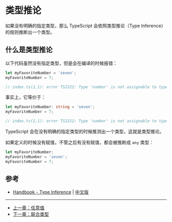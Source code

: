 # 类型推论

如果没有明确的指定类型，那么 TypeScript 会依照类型推论（Type Inference）的规则推断出一个类型。

## 什么是类型推论

以下代码虽然没有指定类型，但是会在编译的时候报错：

```ts
let myFavoriteNumber = 'seven';
myFavoriteNumber = 7;

// index.ts(2,1): error TS2322: Type 'number' is not assignable to type 'string'.
```

事实上，它等价于：

```ts
let myFavoriteNumber: string = 'seven';
myFavoriteNumber = 7;

// index.ts(2,1): error TS2322: Type 'number' is not assignable to type 'string'.
```

TypeScript 会在没有明确的指定类型的时候推测出一个类型，这就是类型推论。

如果定义的时候没有赋值，不管之后有没有赋值，都会被推断成 `any` 类型：

```ts
let myFavoriteNumber;
myFavoriteNumber = 'seven';
myFavoriteNumber = 7;
```

## 参考

- [Handbook - Type Inference](http://www.typescriptlang.org/docs/handbook/type-inference.html) | [中文版](https://zhongsp.gitbooks.io/typescript-handbook/content/doc/handbook/Type%20Inference.html)

---

- [上一章：任意值](any.md)
- [下一章：联合类型](union-types.md)
